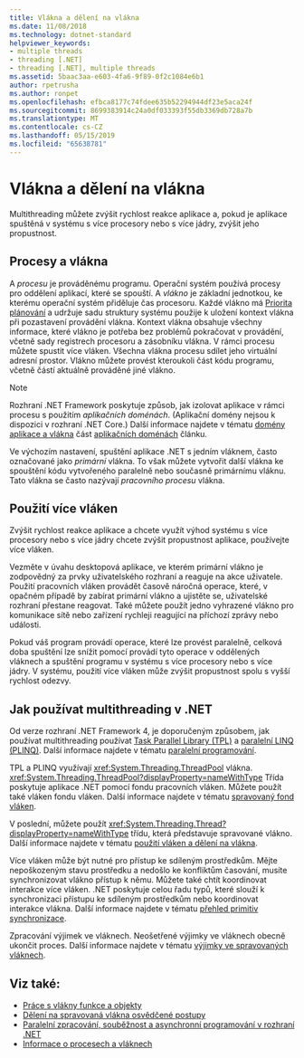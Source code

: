 ```yaml
---
title: Vlákna a dělení na vlákna
ms.date: 11/08/2018
ms.technology: dotnet-standard
helpviewer_keywords:
- multiple threads
- threading [.NET]
- threading [.NET], multiple threads
ms.assetid: 5baac3aa-e603-4fa6-9f89-0f2c1084e6b1
author: rpetrusha
ms.author: ronpet
ms.openlocfilehash: efbca8177c74fdee635b52294944df23e5aca24f
ms.sourcegitcommit: 8699383914c24a0df033393f55db3369db728a7b
ms.translationtype: MT
ms.contentlocale: cs-CZ
ms.lasthandoff: 05/15/2019
ms.locfileid: "65638781"
---
```

# <a name="threads-and-threading"></a>Vlákna a dělení na vlákna

Multithreading můžete zvýšit rychlost reakce aplikace a, pokud je aplikace spuštěná v systému s více procesory nebo s více jádry, zvýšit jeho propustnost.

## <a name="processes-and-threads"></a>Procesy a vlákna

A *procesu* je prováděnému programu. Operační systém používá procesy pro oddělení aplikací, které se spouští. A *vlákno* je základní jednotkou, ke kterému operační systém přiděluje čas procesoru. Každé vlákno má [Priorita plánování](scheduling-threads.md) a udržuje sadu struktury systému použije k uložení kontext vlákna při pozastavení provádění vlákna. Kontext vlákna obsahuje všechny informace, které vlákno je potřeba bez problémů pokračovat v provádění, včetně sady registrech procesoru a zásobníku vlákna. V rámci procesu můžete spustit více vláken. Všechna vlákna procesu sdílet jeho virtuální adresní prostor. Vlákno můžete provést kteroukoli část kódu programu, včetně částí aktuálně prováděné jiné vlákno.

> [!NOTE]
> Rozhraní .NET Framework poskytuje způsob, jak izolovat aplikace v rámci procesu s použitím *aplikačních doménách*. (Aplikační domény nejsou k dispozici v rozhraní .NET Core.) Další informace najdete v tématu [domény aplikace a vlákna](../../framework/app-domains/application-domains.md#application-domains-and-threads) část [aplikačních doménách](../../framework/app-domains/application-domains.md) článku.

Ve výchozím nastavení, spuštění aplikace .NET s jedním vláknem, často označované jako *primární* vlákna. To však můžete vytvořit další vlákna ke spouštění kódu vytvořeného paralelně nebo současně primárnímu vláknu. Tato vlákna se často nazývají *pracovního procesu* vlákna.

## <a name="when-to-use-multiple-threads"></a>Použití více vláken

Zvýšit rychlost reakce aplikace a chcete využít výhod systému s více procesory nebo s více jádry chcete zvýšit propustnost aplikace, používejte více vláken.

Vezměte v úvahu desktopová aplikace, ve kterém primární vlákno je zodpovědný za prvky uživatelského rozhraní a reaguje na akce uživatele. Použití pracovních vláken provádět časově náročná operace, které, v opačném případě by zabírat primární vlákno a ujistěte se, uživatelské rozhraní přestane reagovat. Také můžete použít jedno vyhrazené vlákno pro komunikace sítě nebo zařízení rychleji reagující na příchozí zprávy nebo události.

Pokud váš program provádí operace, které lze provést paralelně, celková doba spuštění lze snížit pomocí provádí tyto operace v oddělených vláknech a spuštění programu v systému s více procesory nebo s více jádry. V systému, použití více vláken může zvýšit propustnost spolu s vyšší rychlost odezvy.

## <a name="how-to-use-multithreading-in-net"></a>Jak používat multithreading v .NET

Od verze rozhraní .NET Framework 4, je doporučeným způsobem, jak používat multithreading používat [Task Parallel Library (TPL)](../parallel-programming/task-parallel-library-tpl.md) a [paralelní LINQ (PLINQ)](../parallel-programming/parallel-linq-plinq.md). Další informace najdete v tématu [paralelní programování](../parallel-programming/index.md).

TPL a PLINQ využívají <xref:System.Threading.ThreadPool> vlákna. <xref:System.Threading.ThreadPool?displayProperty=nameWithType> Třída poskytuje aplikace .NET pomocí fondu pracovních vláken. Můžete použít také vláken fondu vláken. Další informace najdete v tématu [spravovaný fond vláken](the-managed-thread-pool.md).

V poslední, můžete použít <xref:System.Threading.Thread?displayProperty=nameWithType> třídu, která představuje spravované vlákno. Další informace najdete v tématu [použití vláken a dělení na vlákna](using-threads-and-threading.md).

Více vláken může být nutné pro přístup ke sdíleným prostředkům. Mějte nepoškozeným stavu prostředku a nedošlo ke konfliktům časování, musíte synchronizovat vlákno přístup k němu. Můžete také chtít koordinovat interakce více vláken. .NET poskytuje celou řadu typů, které slouží k synchronizaci přístupu ke sdíleným prostředkům nebo koordinovat interakce vlákna. Další informace najdete v tématu [přehled primitiv synchronizace](overview-of-synchronization-primitives.md).

Zpracování výjimek ve vláknech. Neošetřené výjimky ve vláknech obecně ukončit proces. Další informace najdete v tématu [výjimky ve spravovaných vláknech](exceptions-in-managed-threads.md).

## <a name="see-also"></a>Viz také:

- [Práce s vlákny funkce a objekty](threading-objects-and-features.md)
- [Dělení na spravovaná vlákna osvědčené postupy](managed-threading-best-practices.md)
- [Paralelní zpracování, souběžnost a asynchronní programování v rozhraní .NET](../parallel-processing-and-concurrency.md)
- [Informace o procesech a vláknech](/windows/desktop/procthread/about-processes-and-threads)
